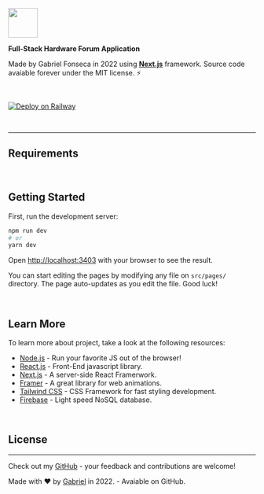 <!--
 * Path: ./README.md
 * Created: 05.02.2022
 * Dev by Gabriel.
 -->

<img src="https://super.so/icon/light/database.svg" heigth="60px" width="60px">

<br>

<b>Full-Stack Hardware Forum Application</b>

Made by Gabriel Fonseca in 2022 using [**Next.js**](https://nextjs.org/) framework. Source code avaiable forever under the MIT license. ⚡

<br>

[![Deploy on Railway](https://railway.app/button.svg)](https://railway.app/new/template?template=https%3A%2F%2Fgithub.com%2Frailwayapp%2Fexamples%2Ftree%2Fmaster%2Fexamples%2Fflask)

<br>

---

## **Requirements**

<br>

## **Getting Started**

First, run the development server:

```bash
npm run dev
# or
yarn dev
```

Open [http://localhost:3403](http://localhost:3403) with your browser to see the result.

You can start editing the pages by modifying any file on `src/pages/` directory. The page auto-updates as you edit the file. Good luck!

<br>

## **Learn More**

To learn more about project, take a look at the following resources:

- [Node.js](https://nodejs.org/) - Run your favorite JS out of the browser!
- [React.js](https://reactjs.org/) - Front-End javascript library.
- [Next.js](https://nextjs.org/) - A server-side React Framerwork.
- [Framer](framer.com/) - A great library for web animations.
- [Tailwind CSS](tailwindcss.com/) - CSS Framework for fast styling development.
- [Firebase](https://firebase.com/) - Light speed NoSQL database.

<br>

## **License**

---

Check out my [GitHub](https://github.com/gabrielvfonseca) - your feedback and contributions are welcome!

Made with ❤️ by [Gabriel](https://gabrielfonseca.me) in 2022. - Avaiable on GitHub.
